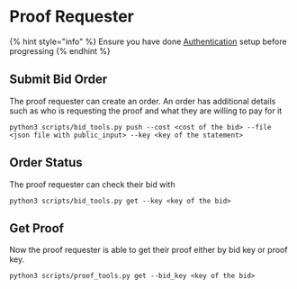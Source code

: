 # Proof Requester

{% hint style="info" %}
Ensure you have done [Authentication](sign-up.md) setup before progressing
{% endhint %}

## Submit Bid Order

The proof requester can create an order. An order has additional details such as who is requesting the proof and what they are willing to pay for it

```
python3 scripts/bid_tools.py push --cost <cost of the bid> --file <json file with public_input> --key <key of the statement> 
```

## Order Status

The proof requester can check their bid with

```
python3 scripts/bid_tools.py get --key <key of the bid> 
```

## Get Proof

Now the proof requester is able to get their proof either by bid key or proof key.

```
python3 scripts/proof_tools.py get --bid_key <key of the bid> 
```
